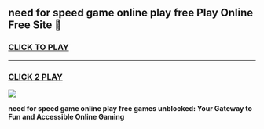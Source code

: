 
## need for speed game online play free Play Online Free Site 👋
<h3>
<a href="https://download.freeplayer.one?title=need_for_speed_game_online_play_free&ref=21F">CLICK TO PLAY</a></h3>
<hr>

<h3>
<a href="https://download.freeplayer.one?title=need_for_speed_game_online_play_free&ref=21F">CLICK 2 PLAY</a>
  
</h3>

<a href="https://download.freeplayer.one?title=need_for_speed_game_online_play_free&ref=21F"><img src="https://cdnb.artstation.com/p/assets/images/images/032/539/853/original/anto-thomas-button-gif.gif"></a>


**need for speed game online play free games unblocked: Your Gateway to Fun and Accessible Online Gaming**
